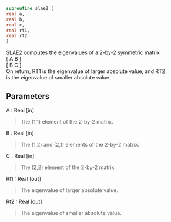 ```fortran  
subroutine slae2 (  
real a,  
real b,  
real c,  
real rt1,  
real rt2  
)  
```  
  
SLAE2  computes the eigenvalues of a 2-by-2 symmetric matrix  
[  A   B  ]  
[  B   C  ].  
On return, RT1 is the eigenvalue of larger absolute value, and RT2  
is the eigenvalue of smaller absolute value.  
  
## Parameters  
A : Real [in]  
> The (1,1) element of the 2-by-2 matrix.  
  
B : Real [in]  
> The (1,2) and (2,1) elements of the 2-by-2 matrix.  
  
C : Real [in]  
> The (2,2) element of the 2-by-2 matrix.  
  
Rt1 : Real [out]  
> The eigenvalue of larger absolute value.  
  
Rt2 : Real [out]  
> The eigenvalue of smaller absolute value.  
  
